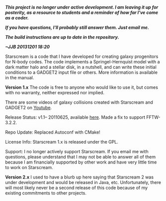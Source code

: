 **_This project is no longer under active development. I am leaving it up for posterity, as a resource to students and a reminder of how far I've come as a coder._**

**_If you have questions, I'll probably still answer them. Just email me._**

**_The build instructions are up to date in the repository._**

**_~JJB 20131201 18:20_**

Starscream is a code that I have developed for creating galaxy progenitors for N-body codes. The code implements a Springel-Hernquist model with a dark matter halo and a stellar disk, in a nutshell, and can write these initial conditions to a GADGET2 input file or others. More information is available in the manual.

**Version 1.x**
The code is free to anyone who would like to use it, but comes with no warranty, neither expressed nor implied.

There are some videos of galaxy collisions created with Starscream and GADGET2 on [Youtube](http://www.youtube.com/user/jayjaybillings).

Release Status: v1.1– 20110625, available [here](http://code.google.com/p/starscream/downloads/list). Made a fix to support FFTW-3.2.2.

Repo Update: Replaced Autoconf with CMake!

License Info: Starscream 1.x is released under the GPL.

Support: I no longer actively support Starscream. If you email me with questions, please understand that I may not be able to answer all of them because I am financially supported by other work and have very little time to work on Starscream.

**Version 2.x**
I used to have a blurb up here saying that Starscream 2 was under development and would be released in Java, etc. Unfortunately, there will most likely never be a second release of this code because of my existing commitments to other projects.